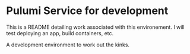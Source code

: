# Pulumi Service for development

This is a README detailing work associated with this environement. I will test deploying an app, build containers, etc.

A development environment to work out the kinks.